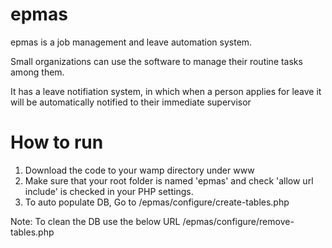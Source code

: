 epmas
=====

epmas is a job management and leave automation system.

Small organizations can use the software to manage their routine tasks among them.

It has a leave notifiation system, in which when a person applies for leave it will be automatically notified to their immediate
supervisor


How to run
==========

1) Download the code to your wamp directory under www
2) Make sure that your root folder is named 'epmas' and check 'allow url include' is checked in your PHP settings.
3) To auto populate DB, Go to <localhost>/epmas/configure/create-tables.php

Note: To clean the DB use the below URL
<localhost>/epmas/configure/remove-tables.php
